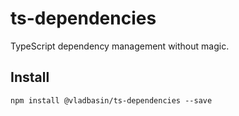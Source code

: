 # ts-dependencies

TypeScript dependency management without magic.

## Install

`npm install @vladbasin/ts-dependencies --save`
